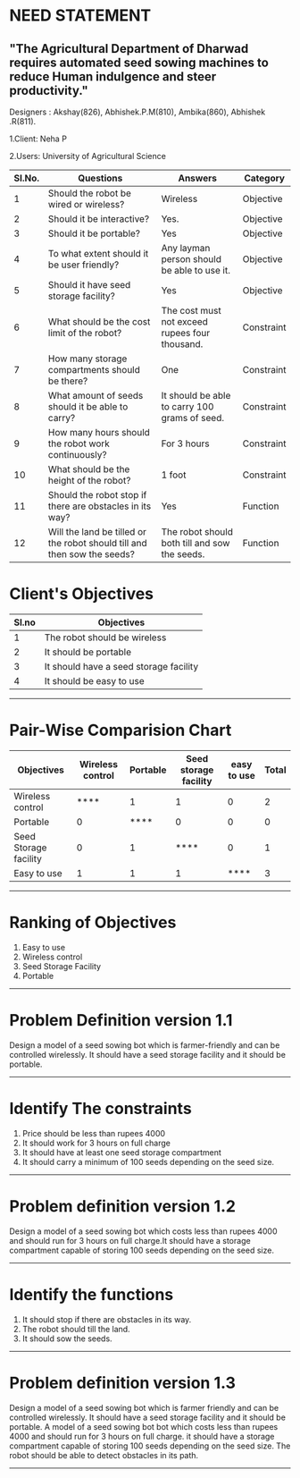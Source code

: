 # NEED STATEMENT
##  "The Agricultural Department of Dharwad requires automated seed sowing machines to reduce Human indulgence and steer productivity."
 Designers : Akshay(826), Abhishek.P.M(810), Ambika(860), Abhishek .R(811).

1.Client: Neha P

2.Users: University of Agricultural Science

|SI.No.|Questions              |Answers                      |Category        |
|------|-----------------------|-----------------------------|----------------|
|1     |Should the robot be wired or wireless?	|Wireless	|Objective    |
|2     |Should it be interactive?	   |Yes.	|Objective |
|3     |Should it be portable?	| Yes |Objective |
|4     | To what extent should it be user friendly?	|Any layman person should be able to use it.	|Objective|
|5     |Should it have seed storage facility?|Yes | Objective |
|6     |What should be the cost limit of the robot?	|The cost must not exceed rupees four thousand.	|Constraint|
|7    |How many storage compartments should be there?	|One |Constraint|
|8    |What amount of seeds should it be able to carry?	|It should be able to carry 100 grams of seed.	|Constraint|
|9    |How many hours should the robot work continuously?	|For 3 hours| Constraint|
|10    |What should be the height of the robot?	|1 foot |Constraint|
|11    |Should the robot stop if there are obstacles in its way?	|Yes | Function|
|12    |Will the land be tilled or the robot should till and then sow the seeds?	|The robot should both till and sow the seeds.	|Function|



# **Client's Objectives**

|Sl.no|Objectives  |
|-----|------------|
|1    |The robot should be wireless|
|2    |It should be portable|  
|3    |It should have a seed storage facility|
|4    |It should be easy to use|
***
# **Pair-Wise Comparision Chart**
|Objectives|Wireless control|Portable|Seed storage facility|easy to use|Total|
|----------|---------|--------|---------------------|---------------|-----|
|Wireless control | ****    |   1    |         1           |      0        |  2  |
|Portable  |    0    |  ****  |         0           |      0        |  0  |
|Seed Storage facility| 0     |1  | ****   | 0    | 1 |
|Easy to use|1  |  1   | 1    | ****|  3|
***      
# **Ranking of Objectives**
1. Easy to use
2. Wireless control
3. Seed Storage Facility
4. Portable
***
# **Problem Definition version 1.1**
Design a model of a seed sowing bot which is farmer-friendly and can be controlled wirelessly. It should have a seed storage facility and it should be portable.
***
# **Identify The constraints**
1. Price should be less than rupees 4000
2. It should work for 3 hours on full charge
3. It should have at least one seed storage compartment
4. It should carry a minimum of 100 seeds depending on the seed size.
***
# **Problem definition version 1.2**
Design a model of a seed sowing bot which costs less than rupees 4000 and should run for 3 hours on full charge.It should have a storage compartment capable of storing 100 seeds depending on the seed size.
***
# **Identify the functions**
1. It should stop if there are obstacles in its way.
2. The robot should till the land.
3. It should sow the seeds.
***
# **Problem definition version 1.3**
Design a model of a seed sowing bot which is farmer friendly and can be controlled wirelessly. It should have a seed storage facility and it should be portable. A model of a seed sowing bot bot which costs less than rupees 4000 and should run for 3  hours on full charge. it should have a storage compartment capable of storing 100 seeds depending on the seed size. The robot  should be able to detect obstacles in its path.
***